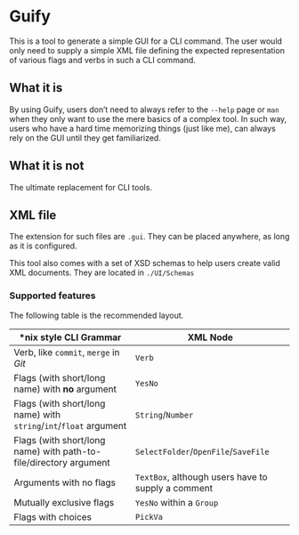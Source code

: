 # Guify

This is a tool to generate a simple GUI for a CLI command. The user would only need to supply a simple XML file defining the expected representation of various flags and verbs in such a CLI command. 

## What it is

By using Guify, users don’t need to always refer to the `--help` page or `man` when they only want to use the mere basics of a complex tool. In such way, users who have a hard time memorizing things (just like me), can always rely on the GUI until they get familiarized. 

## What it is not

The ultimate replacement for CLI tools. 

## XML file

The extension for such files are `.gui`. They can be placed anywhere, as long as it is configured. 

This tool also comes with a set of XSD schemas to help users create valid XML documents. They are located in `./UI/Schemas`

### Supported features

The following table is the recommended layout. 

| *nix style CLI Grammar                                       | XML Node                                           |
| ------------------------------------------------------------ | -------------------------------------------------- |
| Verb, like `commit`, `merge` in *Git*                        | `Verb`                                             |
| Flags (with short/long name) with **no** argument            | `YesNo`                                            |
| Flags (with short/long name) with `string`/`int`/`float` argument | `String`/`Number`                                  |
| Flags (with short/long name) with path-to-file/directory argument | `SelectFolder`/`OpenFile`/`SaveFile`               |
| Arguments with no flags                                      | `TextBox`, although users have to supply a comment |
| Mutually exclusive flags                                     | `YesNo` within a `Group`                           |
| Flags with choices                                           | `PickVa`                                           |